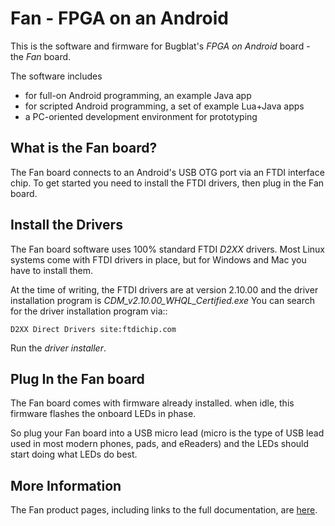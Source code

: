 # Fan - FPGA on an Android


This is the software and firmware for Bugblat's *FPGA on Android*
board - the *Fan* board.

The software includes

- for full-on Android programming, an example Java app
- for scripted Android programming, a set of example Lua+Java apps
- a PC-oriented development environment for prototyping

## What is the Fan board?

The Fan board connects to an Android's USB OTG port via an FTDI interface chip.
To get started you need to install the FTDI drivers, then plug in the Fan board.


## Install the Drivers

The Fan board software uses 100% standard FTDI *D2XX* drivers.
Most Linux systems come with FTDI drivers in place,
but for Windows and Mac you have to install them.

At the time of writing, the FTDI drivers are at version 2.10.00
and the driver installation program is
*CDM_v2.10.00_WHQL_Certified.exe*
You can search for the driver installation program via::

    D2XX Direct Drivers site:ftdichip.com

Run the *driver installer*.


## Plug In the Fan board

The Fan board comes with firmware already installed.
when idle, this firmware flashes the onboard LEDs in phase.

So plug your Fan board into a USB micro lead
(micro is the type of USB lead used in most modern phones, pads, and eReaders)
and the LEDs should start doing what LEDs do best.


## More Information

The Fan product pages, including links to the full documentation, are
[here](http://bugblat.com/products/fan).
